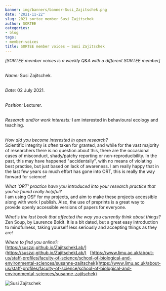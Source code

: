 ```yaml
---
banner: img/banners/banner-Susi_Zajitschek.png
date: "2021-11-22"
slug: 2021_sortee_member_Susi_Zajitschek
author: SORTEE
categories:
- blog
tags:
- member-voices
title: SORTEE member voices – Susi Zajitschek 
---
```



*[SORTEE member voices is a weekly Q&A with a different SORTEE member]*   
&nbsp;
&nbsp;

   _Name:_ Susi Zajitschek.   
&nbsp;

   _Date:_ 02 July 2021.   
&nbsp;

   _Position:_ Lecturer.   
&nbsp;

   _Research and/or work interests:_ I am interested in behavioural ecology and teaching.   
&nbsp;

_How did you become interested in open research?_   
Scientific integrity is often taken for granted, and while for the vast majority of researchers there is no question about this, there are the occasional cases of misconduct, shady/patchy reporting or non-reproducibility.  In the past, this may have happened "accidentally", with no means of violating best practise, but just based on lack of awareness. I am really happy that in the last few years so much effort has gone into ORT, this is really the way forward for science!
&nbsp;
&nbsp;

_What 'ORT' practice have you introduced into your research practice that you've found really helpful?_   
I am using OSF for my projects, and aim to make these projects accessible along with work I publish. Also, the use of preprints is a great way to provide openly accessible versions of papers for everyone.
&nbsp;
&nbsp;

_What's the last book that affected the way you currently think about things?_   
Zen Soup, by Laurence Boldt. It is a bit dated, but a great easy introduction to mindfulness, taking yourself less seriously and accepting things as they are!
&nbsp;
&nbsp;


_Where to find you online?:_   
[https://suszaj.github.io/ZajitschekLab/](https://suszaj.github.io/ZajitschekLab/)
&nbsp;
[https://www.ljmu.ac.uk/about-us/staff-profiles/faculty-of-science/school-of-biological-and-environmental-sciences/susanne-zajitschek](https://www.ljmu.ac.uk/about-us/staff-profiles/faculty-of-science/school-of-biological-and-environmental-sciences/susanne-zajitschek)
&nbsp;
&nbsp;


![Susi Zajitschek](/img/Susi_Zajitschek.png)    
&nbsp;